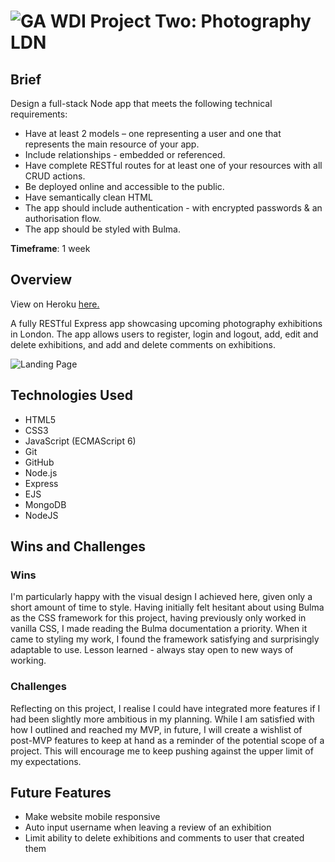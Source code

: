 #  ![GA](https://camo.githubusercontent.com/6ce15b81c1f06d716d753a61f5db22375fa684da/68747470733a2f2f67612d646173682e73332e616d617a6f6e6177732e636f6d2f70726f64756374696f6e2f6173736574732f6c6f676f2d39663838616536633963333837313639306533333238306663663535376633332e706e67) WDI Project Two: Photography LDN

## Brief
Design a full-stack Node app that meets the following technical requirements:

* Have at least 2 models – one representing a user and one that represents the main resource of your app.
* Include relationships - embedded or referenced.
* Have complete RESTful routes for at least one of your resources with all CRUD actions.
* Be deployed online and accessible to the public.
* Have semantically clean HTML
* The app should include authentication - with encrypted passwords & an authorisation flow.
* The app should be styled with Bulma.

**Timeframe**: 1 week

## Overview
View on Heroku [here.](https://fierce-earth-26546.herokuapp.com/)

A fully RESTful Express app showcasing upcoming photography exhibitions in London. The app allows users to register, login and logout, add, edit and delete exhibitions, and add and delete comments on exhibitions.

![Landing Page](images/p2-Demo.gif)

## Technologies Used

* HTML5
* CSS3
* JavaScript (ECMAScript 6)
* Git
* GitHub
* Node.js
* Express
* EJS
* MongoDB
* NodeJS

## Wins and Challenges

### Wins
I'm particularly happy with the visual design I achieved here, given only a short amount of time to style. Having initially felt hesitant about using Bulma as the CSS framework for this project, having previously only worked in vanilla CSS, I made reading the Bulma documentation a priority. When it came to styling my work, I found the framework satisfying and surprisingly adaptable to use. Lesson learned - always stay open to new ways of working. 

### Challenges
Reflecting on this project, I realise I could have integrated more features if I had been slightly more ambitious in my planning. While I am satisfied with how I outlined and reached my MVP, in future, I will create a wishlist of post-MVP features to keep at hand as a reminder of the potential scope of a project. This will encourage me to keep pushing against the upper limit of my expectations. 

## Future Features
* Make website mobile responsive
* Auto input username when leaving a review of an exhibition
* Limit ability to delete exhibitions and comments to user that created them
